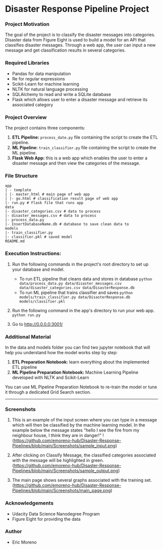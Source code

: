 # Disaster Response Pipeline Project
### Project Motivation
The goal of the project is to classify the disaster messages into categories. Disaster data from Figure Eight is used to build a model for an API that classifies disaster messages. Through a web app, the user can input a new message and get classification results in several categories.

### Required Libraries
- Pandas for data manipulation
- Re for regular expressions
- Scikit-Learn for machine learning
- NLTK for natural language processing
- SQLAlchemy to read and write a SQLite database
- Flask which allows user to enter a disaster message and retrieve its associated category

### Project Overview
The project contains three components:
1. **ETL Pipeline:**  `process_date.py` file containing the script to create the ETL pipeline.
2. **ML Pipeline:**  `train_classifier.py` file containing the script to create the ML pipeline.
3. **Flask Web App:**  this is a web app which enables the user to enter a disaster message and then view the categories of the message.

### File Structure
    app
    | - template
    | |- master.html # main page of web app
    | |- go.html # classification result page of web app
    |- run.py # Flask file that runs app
    data
    |- disaster_categories.csv # data to process
    |- disaster_messages.csv # data to process
    |- process_data.py
    |- InsertDatabaseName.db # database to save clean data to
    models
    |- train_classifier.py
    |- classifier.pkl # saved model
    README.md


### Execution Instructions:
1. Run the following commands in the project's root directory to set up your database and model.

    - To run ETL pipeline that cleans data and stores in database
        `python data/process_data.py data/disaster_messages.csv data/disaster_categories.csv data/DisasterResponse.db`
    - To run ML pipeline that trains classifier and saves
        `python models/train_classifier.py data/DisasterResponse.db models/classifier.pkl`

2. Run the following command in the app's directory to run your web app.
    `python run.py`

3. Go to http://0.0.0.0:3001/

### Additional Material

In the data and models folder you can find two jupyter notebook that will help you understand how the model works step by step:

   1. **ETL Preparation Notebook:** learn everything about the implemented ETL pipeline
   2. **ML Pipeline Preparation Notebook:** Machine Learning Pipeline developed with NLTK and Scikit-Learn

You can use ML Pipeline Preparation Notebook to re-train the model or tune it through a dedicated Grid Search section.

------------------
### Screenshots
1. This is an example of the input screen where you can type in a message which will then be classified by the machine learning model. In the example below the message states "hello I see the fire from my neighbour house, I think they are in danger!"
!(https://github.com/emoreno-hub/Disaster-Response-Pipelines/blob/main/Screenshots/sample_input.png)

2. After clicking on Classify Message, the classified categories associated with the message will be highlighted in green.
(https://github.com/emoreno-hub/Disaster-Response-Pipelines/blob/main/Screenshots/sample_output.png)


3. The main page shows several graphs associated with the training set.
(https://github.com/emoreno-hub/Disaster-Response-Pipelines/blob/main/Screenshots/main_page.png)

### Acknowledgements
- Udacity Data Science Nanodegree Program
- Figure Eight for providing the data

### Author
- Eric Moreno
